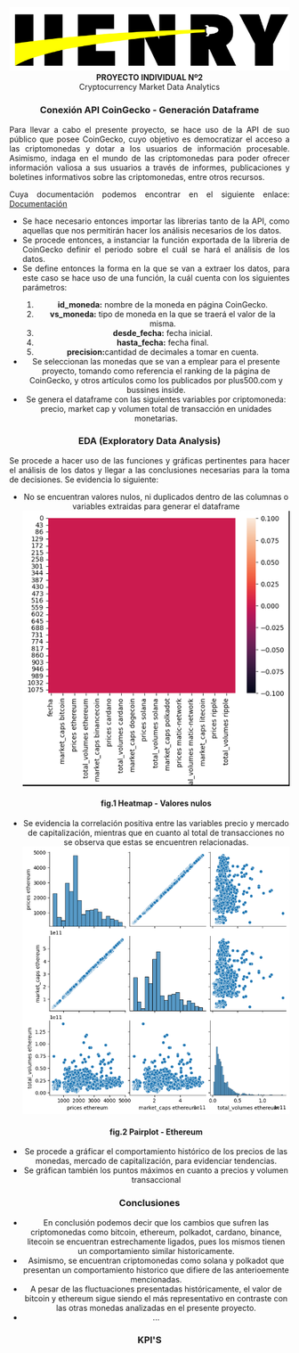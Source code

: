 
<center><img src='Imagenes/logo henry.PNG'></cente


            
<h1 style="color:blueviolet"><center><strong>PROYECTO INDIVIDUAL Nº2</strong></center></h
           
<h2 style="color:black"><center>Cryptocurrency Market Data Analytics</center></h2>
    
<h3><strong>Conexión API CoinGecko - Generación Dataframe</strong></h3>

<p style="text-align: justify;">Para llevar a cabo el presente proyecto, se hace uso de la API de suo público que posee
CoinGecko, cuyo  objetivo es democratizar el acceso a las criptomonedas y dotar a los usuarios de información procesable. Asimismo,
indaga en el mundo de las criptomonedas para poder ofrecer información valiosa a sus usuarios a través de informes, publicaciones y boletines informativos sobre las criptomonedas, entre otros recursos.
</p>

<p style="text-align: justify;">Cuya documentación podemos encontrar en el siguiente enlace: <a href="https://www.coingecko.com/en/api/documentation">Documentación</a></p>

<ul>
<li style="text-align: justify;"> Se hace necesario entonces importar las librerias tanto de la API, como aquellas que nos permitirán hacer los análisis necesarios de los datos.</li>

<li style="text-align: justify;">Se procede entonces, a instanciar la función exportada de la libreria de CoinGecko
 definir el periodo sobre el cuál se hará el análisis de los datos.</li>

<li style="text-align: justify;"> Se define entonces la forma en la que se van a extraer los datos, para este caso se hace uso de una función, la cuál cuenta con los siguientes parámetros:</li>
<ol>
<li><strong>id_moneda:</strong> nombre de la moneda en página CoinGecko.</li>
<li><strong>vs_moneda:</strong> tipo de moneda en la que se traerá el valor de la misma.</li>
<li><strong>desde_fecha:</strong> fecha inicial.</li>
<li><strong>hasta_fecha:</strong> fecha final.</li>
<li><strong>precision:</strong>cantidad de decimales a tomar en cuenta.</li>

</ol>
<li>Se seleccionan las monedas que se van a emplear para el presente proyecto,
tomando como referencia el ranking de la página de CoinGecko, y otros artículos como los publicados por plus500.com y bussines inside.
</li>
<li>Se genera el dataframe con las siguientes variables por criptomoneda: precio, market cap y volumen total de transacción en unidades monetarias.</li>
</ul>
    
<h3><strong>EDA (Exploratory Data Analysis)</strong></h3>

<p style="text-align: justify;">Se procede a hacer uso de las funciones y gráficas pertinentes para hacer el análisis de los datos y llegar a las conclusiones necesarias para la toma de decisiones. Se evidencia lo siguiente:
</p>

<ul>
<li>No se encuentran valores nulos, ni duplicados dentro de las columnas o variables extraidas para generar el dataframe</li>
<center><img src="Imagenes/heatmap-nulos.PNG"></center>
<h4><center>fig.1 Heatmap - Valores nulos</center></h4>

<li>Se evidencia la correlación positiva entre las variables precio y mercado de capitalización, mientras que en cuanto al total de transacciones no se observa que estas se encuentren relacionadas.</li>
<center><img src="Imagenes/pairplot.png"></center>
<h4><center>fig.2 Pairplot - Ethereum</center></h4>

<li>Se procede a gráficar el comportamiento histórico de los precios de las monedas, mercado de capitalización, para evidenciar tendencias.</li>

<li>Se gráfican también los puntos máximos en cuanto a precios y volumen transaccional</li>
</ul>
    
<h3><strong>Conclusiones</strong></h3>

<ul>
<li>En conclusión podemos decir que los cambios que sufren las criptomonedas como bitcoin, ethereum, polkadot, cardano, binance, litecoin se encuentran estrechamente ligados, pues los mismos tienen un comportamiento similar historicamente.</li>

<li>Asimismo, se encuentran criptomonedas como solana y polkadot que presentan un comportamiento historico que difiere de las anterioemente mencionadas.</li>
            
<li>A pesar de las fluctuaciones presentadas históricamente, el valor de bitcoin y ethereum sigue siendo el más representativo en contraste con las otras monedas analizadas en el presente proyecto.</li>
            
<li>...</li>
</ul>
    

<h3><strong>KPI'S</strong></h3>
